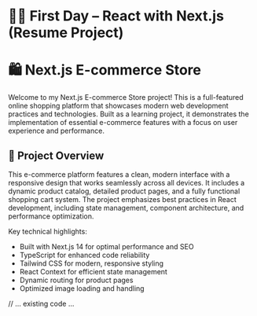 # 🧑‍💻 First Day – React with Next.js (Resume Project)

# 🛍️ Next.js E-commerce Store

Welcome to my Next.js E-commerce Store project! This is a full-featured online shopping platform that showcases modern web development practices and technologies. Built as a learning project, it demonstrates the implementation of essential e-commerce features with a focus on user experience and performance.

## 🌟 Project Overview

This e-commerce platform features a clean, modern interface with a responsive design that works seamlessly across all devices. It includes a dynamic product catalog, detailed product pages, and a fully functional shopping cart system. The project emphasizes best practices in React development, including state management, component architecture, and performance optimization.

Key technical highlights:
- Built with Next.js 14 for optimal performance and SEO
- TypeScript for enhanced code reliability
- Tailwind CSS for modern, responsive styling
- React Context for efficient state management
- Dynamic routing for product pages
- Optimized image loading and handling

// ... existing code ...
